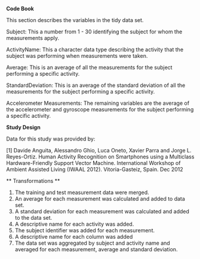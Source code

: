 **Code Book**

This section describes the variables in the tidy data set.

Subject: This a number from 1 - 30 identifying the subject for whom the measurements apply.

ActivityName: This a character data type describing the activity that the subject was performing when measurements were taken.

Average: This is an average of all the measurements for the subject performing a specific activity.

StandardDeviation: This is an average of the standard deviation of all the measurements for the subject performing a specific activity.

Accelerometer Measurements: The remaining variables are the average of the accelerometer and gyroscope measurements for the subject performing a specific activity. 


**Study Design**

Data for this study was provided by:

[1] Davide Anguita, Alessandro Ghio, Luca Oneto, Xavier Parra and Jorge L. Reyes-Ortiz. Human Activity Recognition on Smartphones using a Multiclass Hardware-Friendly Support Vector Machine. International Workshop of Ambient Assisted Living (IWAAL 2012). Vitoria-Gasteiz, Spain. Dec 2012


** Transformations **

1. The training and test measurement data were merged.
2. An average for each measurement was calculated and added to data set.
3. A standard deviation for each measurement was calculated and added to the data set.
4. A descriptive name for each activity was added.
5. The subject identifier was added for each measurement.
6. A descriptive name for each column was added
7. The data set was aggregated by subject and activity name and averaged for each measurement, average and standard deviation.

